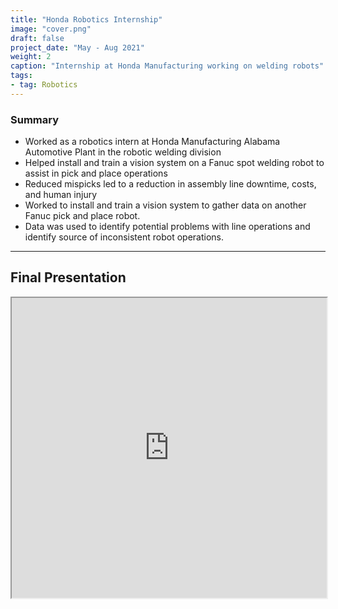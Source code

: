```yaml
---
title: "Honda Robotics Internship"
image: "cover.png"
draft: false
project_date: "May - Aug 2021"
weight: 2
caption: "Internship at Honda Manufacturing working on welding robots"
tags:
- tag: Robotics
---
```


### Summary
- Worked as a robotics intern at Honda Manufacturing Alabama Automotive Plant in the robotic welding division
- Helped install and train a vision system on a Fanuc spot welding robot to assist in pick and place operations
- Reduced mispicks led to a reduction in assembly line downtime, costs, and human injury
- Worked to install and train a vision system to gather data on another Fanuc pick and place robot.
- Data was used to identify potential problems with line operations and identify source of inconsistent robot operations. 


---
## Final Presentation

<iframe src="https://drive.google.com/file/d/1GDabXP7awrgRKtSSWVY6hjX9s4Fy_Hyl/preview" width="100%" height="480" allow="autoplay"></iframe>
